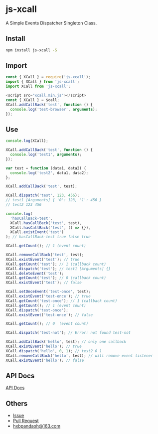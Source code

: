 # js-xcall

A Simple Events Dispatcher Singleton Class.

## Install

```bash
npm install js-xcall -S
```

## Import

```javascript
const { XCall } = require('js-xcall');
import { XCall } from 'js-xcall';
import XCall from 'js-xcall';

<script src="xcall.min.js"></script>
const { XCall } = $call;
XCall.addCallBack('test', function () {
  console.log('test-browser', arguments);
});
```

## Use

```javascript
console.log(XCall);

XCall.addCallBack('test', function () {
  console.log('test1', arguments);
});

var test = function (data1, data2) {
  console.log('test2', data1, data2);
};

XCall.addCallBack('test', test);

XCall.dispatch('test', 123, 456);
// test1 [Arguments] { '0': 123, '1': 456 }
// test2 123 456

console.log(
  'hasCallBack-test',
  XCall.hasCallBack('test', test),
  XCall.hasCallBack('test', () => {}),
  XCall.existEvent('test')
); // hasCallBack-test true false true

XCall.getCount(); // 1 (event count)

XCall.removeCallBack('test', test);
XCall.existEvent('test'); // true
XCall.getCount('test'); // 1 (callback count)
XCall.dispatch('test'); // test1 [Arguments] {}
XCall.deleteEvent('test');
XCall.getCount('test'); // 0 (callback count)
XCall.existEvent('test'); // false

XCall.setOnceEvent('test-once', test);
XCall.existEvent('test-once'); // true
XCall.getCount('test-once'); // 1 (callback count)
XCall.getCount(); // 1 (event count)
XCall.dispatch('test-once');
XCall.existEvent('test-once'); // false

XCall.getCount(); // 0  (event count)

XCall.dispatch('test-not'); // Error: not found test-not

XCall.addCallBack('hello', test); // only one callback
XCall.existEvent('hello'); // true
XCall.dispatch('hello', 0, 1); // test2 0 1
XCall.removeCallBack('hello', test); // will remove event listener
XCall.existEvent('hello'); // false
```

## API Docs

[API Docs](https://github.com/pandaoh/js-xcall/blob/main/docs/README.md)

## Others

* [Issue](https://github.com/pandaoh/js-xcall/issues)
* [Pull Request](https://github.com/pandaoh/js-xcall/pulls)
* [hxbpandaoh@163.com](mailto:hxbpandaoh@163.com)
